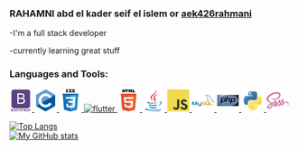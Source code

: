 ### RAHAMNI abd el kader seif el islem or [aek426rahmani](https://aek426rahmani.000webhostapp.com/)
 
  -I'm a full stack developer
  
  -currently learning great stuff 

<h3 align="left">Languages and Tools:</h3>
<p align="left"> 
    <a href="https://getbootstrap.com" target="_blank">
     <img src="https://raw.githubusercontent.com/devicons/devicon/master/icons/bootstrap/bootstrap-plain-wordmark.svg" alt="bootstrap" width="40" height="40"/> 
    </a> 
    <a href="https://www.cprogramming.com/" target="_blank">
     <img src="https://raw.githubusercontent.com/devicons/devicon/master/icons/c/c-original.svg" alt="c" width="40" height="40"/> 
    </a> 
    <a href="https://www.w3schools.com/css/" target="_blank">
     <img src="https://raw.githubusercontent.com/devicons/devicon/master/icons/css3/css3-original-wordmark.svg" alt="css3" width="40" height="40"/>
    </a> 
    <a href="https://flutter.dev" target="_blank">
     <img src="https://www.vectorlogo.zone/logos/flutterio/flutterio-icon.svg" alt="flutter" width="40" height="40"/> 
    </a> 
    <a href="https://www.w3.org/html/" target="_blank">
     <img src="https://raw.githubusercontent.com/devicons/devicon/master/icons/html5/html5-original-wordmark.svg" alt="html5" width="40" height="40"/> 
    </a>
    <a href="https://www.java.com" target="_blank">
     <img src="https://raw.githubusercontent.com/devicons/devicon/master/icons/java/java-original.svg" alt="java" width="40" height="40"/> 
    </a> 
    <a href="https://developer.mozilla.org/en-US/docs/Web/JavaScript" target="_blank">
     <img src="https://raw.githubusercontent.com/devicons/devicon/master/icons/javascript/javascript-original.svg" alt="javascript" width="40" height="40"> 
    </a> 
    <a href="https://www.mysql.com/" target="_blank">
     <img src="https://raw.githubusercontent.com/devicons/devicon/master/icons/mysql/mysql-original-wordmark.svg" alt="mysql" width="40" height="40"/> 
    </a>
    <a href="https://www.php.net" target="_blank">
     <img src="https://raw.githubusercontent.com/devicons/devicon/master/icons/php/php-original.svg" alt="php" width="40" height="40"/> 
    </a>
    <a href="https://www.python.org" target="_blank">
     <img src="https://raw.githubusercontent.com/devicons/devicon/master/icons/python/python-original.svg" alt="python" width="40" height="40"/> 
    </a>
    <a href="https://sass-lang.com" target="_blank">
     <img src="https://raw.githubusercontent.com/devicons/devicon/master/icons/sass/sass-original.svg" alt="sass" width="40" height="40"/> 
    </a>
    </p>

[![Top Langs](https://github-readme-stats.vercel.app/api/top-langs/?username=RAHAMNIabdelkaderseifelislem)](https://github.com/anuraghazra/github-readme-stats) <br>
[![My GitHub stats](https://github-readme-stats.vercel.app/api?username=RAHAMNIabdelkaderseifelislem&count_private=true&show_icons=true)](https://github.com/anuraghazra/github-readme-stats)